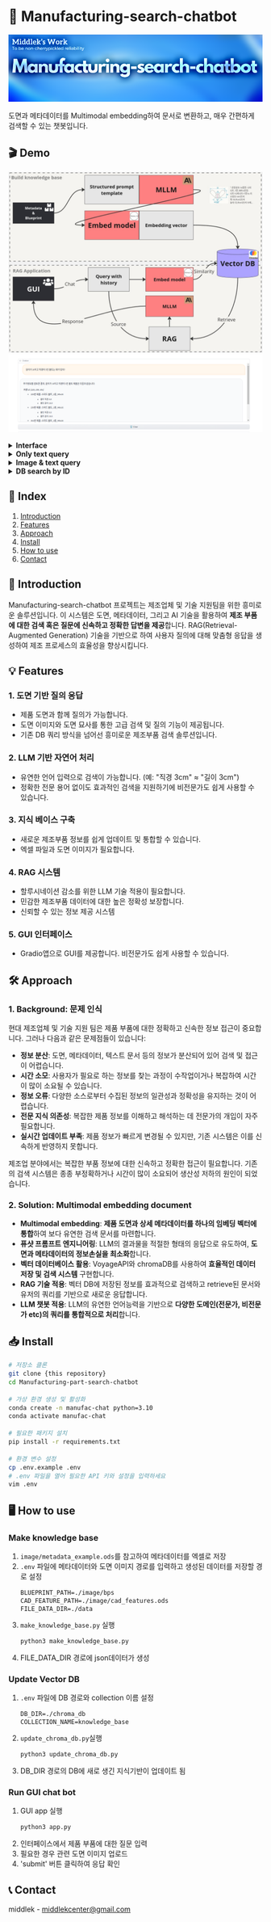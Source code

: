 # 🎨 Manufacturing-search-chatbot
![git_header](assets/middlek_git_header.png)
<!-- ![git_header](assets/favorfit_git_header.png) -->
도면과 메타데이터를 Multimodal embedding하여 문서로 변환하고, 매우 간편하게 검색할 수 있는 챗봇입니다.

## 🎬 Demo
![structure](assets/structure.jpg)
![project_header](assets/demo1.png)
<details>
    <summary><strong>Interface</strong></summary>
    <ul>
        <img src="assets/interface.png" alt="interface">
    </ul>
</details>
<details>
    <summary><strong>Only text query</strong></summary>
    <ul>
        <img src="assets/demo1.png" alt="demo1">
        <img src="assets/demo2.png" alt="demo2">
        <img src="assets/demo3.png" alt="demo3">
        <img src="assets/demo4.png" alt="demo4">
        <img src="assets/demo5.png" alt="demo5">
    </ul>
</details>
<details>
    <summary><strong>Image & text query</strong></summary>
    <ul>
        <img src="assets/demo6.png" alt="demo6">
        <img src="assets/demo7.png" alt="demo7">
    </ul>
</details>
<details>
    <summary><strong>DB search by ID</strong></summary>
    <ul>
        <img src="assets/demo8.png" alt="demo8">
    </ul>
</details>

## 📌 Index
1. [Introduction](#-introduction)
2. [Features](#-features)
3. [Approach](#-approach)
4. [Install](#-install)
5. [How to use](#-how-to-use)
6. [Contact](#-contact)

## 🚀 Introduction
Manufacturing-search-chatbot 프로젝트는 제조업체 및 기술 지원팀을 위한 흥미로운 솔루션입니다. 이 시스템은 도면, 메타데이터, 그리고 AI 기술을 활용하여 **제조 부품에 대한 검색 혹은 질문에 신속하고 정확한 답변을 제공**합니다. RAG(Retrieval-Augmented Generation) 기술을 기반으로 하여 사용자 질의에 대해 맞춤형 응답을 생성하여 제조 프로세스의 효율성을 향상시킵니다.

## 💡 Features
### 1. 도면 기반 질의 응답
- 제품 도면과 함께 질의가 가능합니다.
- 도면 이미지와 도면 묘사를 통한 고급 검색 및 질의 기능이 제공됩니다.
- 기존 DB 쿼리 방식을 넘어선 흥미로운 제조부품 검색 솔루션입니다.

### 2. LLM 기반 자연어 처리
- 유연한 언어 입력으로 검색이 가능합니다. (예: "직경 3cm" ≈ "길이 3cm")
- 정확한 전문 용어 없이도 효과적인 검색을 지원하기에 비전문가도 쉽게 사용할 수 있습니다.

### 3. 지식 베이스 구축
- 새로운 제조부품 정보를 쉽게 업데이트 및 통합할 수 있습니다.
- 엑셀 파일과 도면 이미지가 필요합니다.

### 4. RAG 시스템
- 할루시네이션 감소를 위한 LLM 기술 적용이 필요합니다.
- 민감한 제조부품 데이터에 대한 높은 정확성 보장합니다.
- 신뢰할 수 있는 정보 제공 시스템

### 5. GUI 인터페이스
- Gradio앱으로 GUI를 제공합니다. 비전문가도 쉽게 사용할 수 있습니다.

## 🛠 Approach
### 1. Background: 문제 인식
현대 제조업체 및 기술 지원 팀은 제품 부품에 대한 정확하고 신속한 정보 접근이 중요합니다. 그러나 다음과 같은 문제점들이 있습니다:

- **정보 분산**: 도면, 메타데이터, 텍스트 문서 등의 정보가 분산되어 있어 검색 및 접근이 어렵습니다.
- **시간 소모**: 사용자가 필요로 하는 정보를 찾는 과정이 수작업이거나 복잡하여 시간이 많이 소요될 수 있습니다.
- **정보 오류**: 다양한 소스로부터 수집된 정보의 일관성과 정확성을 유지하는 것이 어렵습니다.
- **전문 지식 의존성**: 복잡한 제품 정보를 이해하고 해석하는 데 전문가의 개입이 자주 필요합니다.
- **실시간 업데이트 부족**: 제품 정보가 빠르게 변경될 수 있지만, 기존 시스템은 이를 신속하게 반영하지 못합니다.

제조업 분야에서는 복잡한 부품 정보에 대한 신속하고 정확한 접근이 필요합니다. 기존의 검색 시스템은 종종 부정확하거나 시간이 많이 소요되어 생산성 저하의 원인이 되었습니다.

### 2. Solution: Multimodal embedding document
- **Multimodal embedding**: **제품 도면과 상세 메타데이터를 하나의 임베딩 벡터에 통합**하여 보다 유연한 검색 문서를 마련합니다.
- **퓨샷 프롬프트 엔지니어링**: LLM의 결과물을 적절한 형태의 응답으로 유도하여, **도면과 메타데이터의 정보손실을 최소화**합니다.
- **벡터 데이터베이스 활용**: VoyageAPI와 chromaDB를 사용하여 **효율적인 데이터 저장 및 검색 시스템** 구현합니다.
- **RAG 기술 적용**: 벡터 DB에 저장된 정보를 효과적으로 검색하고 retrieve된 문서와 유저의 쿼리를 기반으로 새로운 응답합니다.
- **LLM 챗봇 적용**: LLM의 유연한 언어능력을 기반으로 **다양한 도메인(전문가, 비전문가 etc)의 쿼리를 통합적으로 처리**합니다.

## 📥 Install
```bash
# 저장소 클론
git clone {this repository}
cd Manufacturing-part-search-chatbot

# 가상 환경 생성 및 활성화
conda create -n manufac-chat python=3.10
conda activate manufac-chat

# 필요한 패키지 설치
pip install -r requirements.txt

# 환경 변수 설정
cp .env.example .env
# .env 파일을 열어 필요한 API 키와 설정을 입력하세요
vim .env
```

## 🖥 How to use
### Make knowledge base
1. `image/metadata_example.ods`를 참고하여 메타데이터를 엑셀로 저장
2. `.env` 파일에 메타데이터와 도면 이미지 경로를 입력하고 생성된 데이터를 저장할 경로 설정
    ```
    BLUEPRINT_PATH=./image/bps
    CAD_FEATURE_PATH=./image/cad_features.ods
    FILE_DATA_DIR=./data
    ```
3. `make_knowledge_base.py` 실행
    ```bash
    python3 make_knowledge_base.py
    ```
4. FILE_DATA_DIR 경로에 json데이터가 생성

### Update Vector DB
1. `.env` 파일에 DB 경로와 collection 이름 설정
    ```
    DB_DIR=./chroma_db
    COLLECTION_NAME=knowledge_base
    ```
2. `update_chroma_db.py`실행
    ```bash
    python3 update_chroma_db.py
    ```
3. DB_DIR 경로의 DB에 새로 생긴 지식기반이 업데이트 됨


### Run GUI chat bot
1. GUI app 실행
    ```bash
    python3 app.py
    ```
2. 인터페이스에서 제품 부품에 대한 질문 입력
3. 필요한 경우 관련 도면 이미지 업로드
4. 'submit' 버튼 클릭하여 응답 확인

## 📞 Contact
middlek - middlekcenter@gmail.com

<!-- favorfit - lab@favorfit.ai -->